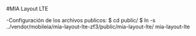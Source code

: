 #MIA Layout LTE

-Configuración de los archivos publicos:
$ cd public/
$ ln -s ../vendor/mobileia/mia-layout-lte-zf3/public/mia-layout-lte/ mia-layout-lte